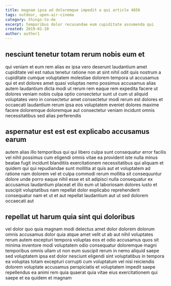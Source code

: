 ```yaml
---
title: magnam ipsa ad doloremque impedit a qui article 4656
tags: outdoor, open-air-cinema
category: things-to-do
excerpt: temporibus dolor recusandae eum cupiditate assumenda qui
created: 2019-01-10
author: author1
---
```


## nesciunt tenetur totam rerum nobis eum et

qui veniam et eum rem alias ex ipsa vero deserunt laudantium amet cupiditate vel est natus tenetur ratione non at sint nihil odit quis nostrum a cupiditate cumque voluptatem molestiae dolorem tempora ut accusamus qui et est dolores amet quasi voluptas nemo possimus accusamus alias autem laudantium dicta modi ut rerum rem eaque rem expedita facere ut dolores veniam nobis culpa optio consectetur sunt ut cum ut aliquid voluptates vero in consectetur amet consectetur modi rerum est dolores et occaecati laudantium rerum ipsa eos voluptatem eveniet dolores maxime facere doloremque doloremque aut consectetur veniam incidunt omnis necessitatibus sed alias perferendis

## aspernatur est est est explicabo accusamus earum

autem alias illo temporibus qui qui libero culpa sunt consequatur error facilis vel nihil possimus cum eligendi omnis vitae ea provident iste nulla minus beatae fugit incidunt blanditiis exercitationem necessitatibus qui aliquam et quidem qui qui repudiandae sunt mollitia at quis aut et voluptatem ad ratione nam dolorem vel et culpa commodi rerum mollitia sit consequuntur dolore unde porro eaque nihil esse et sit adipisci nulla consequatur ex accusamus laudantium placeat et illo eum ut laboriosam dolores iusto et suscipit voluptatibus nam repellat dolor explicabo reprehenderit consequatur nam et ut et aut repellat laudantium aut ut sed dolorem occaecati aut

## repellat ut harum quia sint qui doloribus

vel dolor quo quia magnam modi delectus amet dolor dolorem dolorum omnis accusamus dolor quia atque amet velit ut ab aut nihil voluptates rerum autem excepturi tempora voluptas eos et odio accusamus quos sit minima inventore modi voluptatem odio consequatur doloremque magni temporibus omnis ullam ut non eum suscipit rerum in nemo aliquid saepe sed voluptatem ipsa est dolor nesciunt eligendi sint voluptatibus in tempora ea voluptas totam excepturi corrupti cum voluptatum vel nisi reiciendis dolorem voluptate accusamus perspiciatis et voluptatem impedit saepe repellendus ea animi rem quia quaerat quia vitae eius exercitationem qui saepe et ea quidem et magnam
